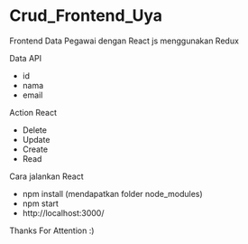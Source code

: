 # Crud_Frontend_Uya
Frontend Data Pegawai dengan React js menggunakan Redux

Data API
- id
- nama
- email

Action React
- Delete
- Update
- Create
- Read

Cara jalankan React 
- npm install (mendapatkan folder node_modules)
- npm start
- http://localhost:3000/

Thanks For Attention :)
